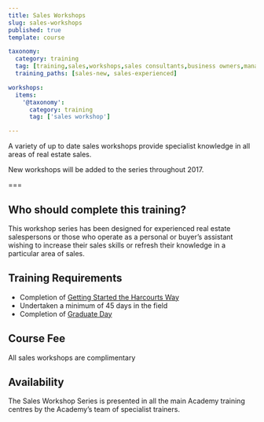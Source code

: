 ```yaml
---
title: Sales Workshops
slug: sales-workshops
published: true
template: course

taxonomy:
  category: training
  tag: [training,sales,workshops,sales consultants,business owners,managers]
  training_paths: [sales-new, sales-experienced]

workshops:
  items:
    '@taxonomy':
      category: training
      tag: ['sales workshop']

---
```


A variety of up to date sales workshops provide specialist knowledge in all areas of real estate sales.

New workshops will be added to the series throughout 2017.

===

## Who should complete this training?
This workshop series has been designed for experienced real estate salespersons or those who operate as a personal or buyer’s assistant wishing to increase their sales skills or refresh their knowledge in a particular area of sales.

## Training Requirements
-	Completion of [Getting Started the Harcourts Way](/getting-started-the-harcourts-way)
-	Undertaken a minimum of 45 days in the field
-	Completion of [Graduate Day](/sales-graduate-day)

## Course Fee
All sales workshops are complimentary

## Availability
The Sales Workshop Series is presented in all the main Academy training centres by the Academy’s team of specialist trainers.
